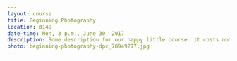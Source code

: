 ```yaml
---
layout: course
title: Beginning Photography
location: d140
date-time: Mon, 3 p.m., June 30, 2017
description: Some description for our happy little course. it costs nothing.
photo: beginning-photography-dpc_78949277.jpg
---
```

